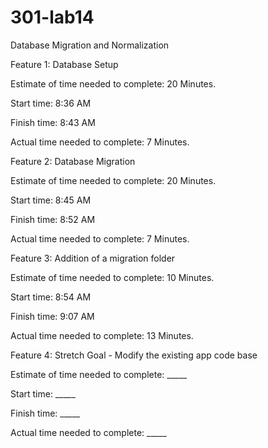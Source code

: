 # 301-lab14
Database Migration and Normalization

Feature 1: Database Setup

Estimate of time needed to complete: 20 Minutes.

Start time: 8:36 AM

Finish time: 8:43 AM

Actual time needed to complete: 7 Minutes.


Feature 2: Database Migration

Estimate of time needed to complete: 20 Minutes.

Start time: 8:45 AM

Finish time: 8:52 AM

Actual time needed to complete: 7 Minutes.

Feature 3: Addition of a migration folder

Estimate of time needed to complete: 10 Minutes.

Start time: 8:54 AM

Finish time: 9:07 AM

Actual time needed to complete: 13 Minutes.

Feature 4: Stretch Goal - Modify the existing app code base

Estimate of time needed to complete: _____

Start time: _____

Finish time: _____

Actual time needed to complete: _____
